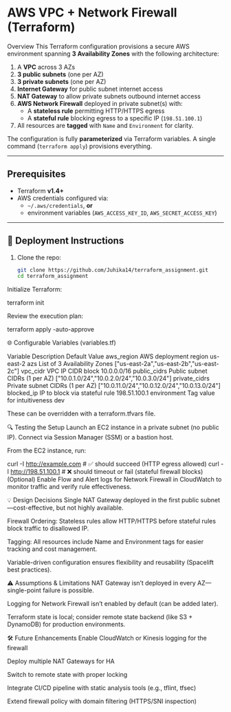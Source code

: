 # AWS VPC + Network Firewall (Terraform)

 Overview
This Terraform configuration provisions a secure AWS environment spanning **3 Availability Zones** with the following architecture:

1. A **VPC** across 3 AZs
2. **3 public subnets** (one per AZ)
3. **3 private subnets** (one per AZ)
4. **Internet Gateway** for public subnet internet access
5. **NAT Gateway** to allow private subnets outbound internet access
6. **AWS Network Firewall** deployed in private subnet(s) with:
   - A **stateless rule** permitting HTTP/HTTPS egress
   - A **stateful rule** blocking egress to a specific IP (`198.51.100.1`)
7. All resources are **tagged** with `Name` and `Environment` for clarity.

The configuration is fully **parameterized** via Terraform variables. A single command (`terraform apply`) provisions everything.

---

##  Prerequisites

- Terraform **v1.4+**
- AWS credentials configured via:
  - `~/.aws/credentials`, **or**
  - environment variables (`AWS_ACCESS_KEY_ID`, `AWS_SECRET_ACCESS_KEY`)


---

## 🔧 Deployment Instructions

1. Clone the repo:
   ```bash
   git clone https://github.com/Juhika14/terraform_assignment.git
   cd terraform_assignment
Initialize Terraform:

terraform init

Review the execution plan:


terraform apply -auto-approve


🌐 Configurable Variables (variables.tf)

Variable	Description	Default Value
aws_region	AWS deployment region	us-east-2
azs	List of 3 Availability Zones	["us-east-2a","us-east-2b","us-east-2c"]
vpc_cidr	VPC IP CIDR block	10.0.0.0/16
public_cidrs	Public subnet CIDRs (1 per AZ)	["10.0.1.0/24","10.0.2.0/24","10.0.3.0/24"]
private_cidrs	Private subnet CIDRs (1 per AZ)	["10.0.11.0/24","10.0.12.0/24","10.0.13.0/24"]
blocked_ip	IP to block via stateful rule	198.51.100.1
environment	Tag value for intuitiveness	dev

These can be overridden with a terraform.tfvars file.

🔍 Testing the Setup
Launch an EC2 instance in a private subnet (no public IP). Connect via Session Manager (SSM) or a bastion host.

From the EC2 instance, run:

curl -I http://example.com     # ✅ should succeed (HTTP egress allowed)
curl -I http://198.51.100.1    # ❌ should timeout or fail (stateful firewall blocks)
(Optional) Enable Flow and Alert logs for Network Firewall in CloudWatch to monitor traffic and verify rule effectiveness.

💡 Design Decisions
Single NAT Gateway deployed in the first public subnet—cost-effective, but not highly available.

Firewall Ordering: Stateless rules allow HTTP/HTTPS before stateful rules block traffic to disallowed IP.

Tagging: All resources include Name and Environment tags for easier tracking and cost management.

Variable-driven configuration ensures flexibility and reusability (Spacelift best practices).

⚠️ Assumptions & Limitations
NAT Gateway isn’t deployed in every AZ—single-point failure is possible.

Logging for Network Firewall isn’t enabled by default (can be added later).

Terraform state is local; consider remote state backend (like S3 + DynamoDB) for production environments.

🛠️ Future Enhancements
Enable CloudWatch or Kinesis logging for the firewall

Deploy multiple NAT Gateways for HA

Switch to remote state with proper locking

Integrate CI/CD pipeline with static analysis tools (e.g., tflint, tfsec)

Extend firewall policy with domain filtering (HTTPS/SNI inspection)

